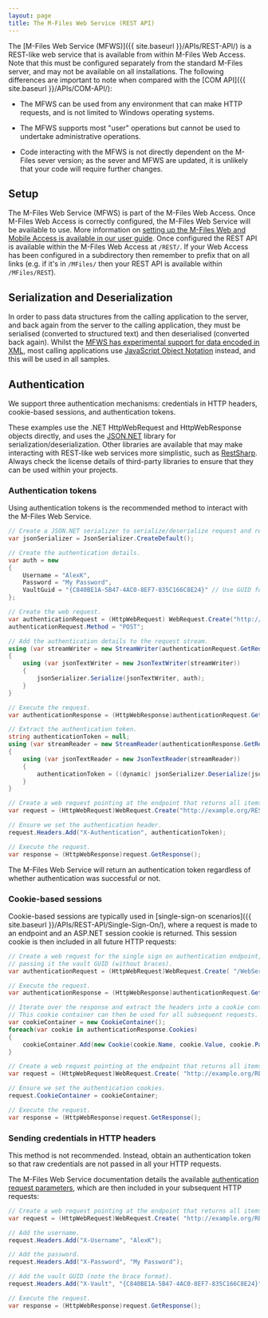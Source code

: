 ```yaml
---
layout: page
title: The M-Files Web Service (REST API)
---
```


The [M-Files Web Service (MFWS)]({{ site.baseurl }}/APIs/REST-API/) is a REST-like web service that is available from within M-Files Web Access. Note that this must be configured separately from the standard M-Files server, and may not be available on all installations.  The following differences are important to note when compared with the [COM API]({{ site.baseurl }}/APIs/COM-API/):

* The MFWS can be used from any environment that can make HTTP requests, and is not limited to Windows operating systems.

* The MFWS supports most "user" operations but cannot be used to undertake administrative operations.

* Code interacting with the MFWS is not directly dependent on the M-Files sever version; as the sever and MFWS are updated, it is unlikely that your code will require further changes.

## Setup

The M-Files Web Service (MFWS) is part of the M-Files Web Access.  Once M-Files Web Access is correctly configured, the M-Files Web Service will be available to use.  More information on [setting up the M-Files Web and Mobile Access is available in our user guide](http://www.m-files.com/user-guide/latest/eng/#Configure_M-Files_Web_Access.html).  Once configured the REST API is available within the M-Files Web Access at `/REST/`.  If your Web Access has been configured in a subdirectory then remember to prefix that on all links (e.g. if it's in `/MFiles/` then your REST API is available within `/MFiles/REST`).

## Serialization and Deserialization

In order to pass data structures from the calling application to the server, and back again from the server to the calling application, they must be serialised (converted to structured text) and then deserialised (converted back again).  Whilst the [MFWS has experimental support for data encoded in XML](https://www.m-files.com/mfws/parameters.html), most calling applications use [JavaScript Object Notation](http://json.org) instead, and this will be used in all samples.

## Authentication

We support three authentication mechanisms: credentials in HTTP headers, cookie-based sessions, and authentication tokens.

<p class="note">These examples use the .NET HttpWebRequest and HttpWebResponse objects directly, and uses the <a href="http://www.newtonsoft.com/json">JSON.NET</a> library for serialization/deserialization.  Other libraries are available that may make interacting with REST-like web services more simplistic, such as <a href="http://restsharp.org/">RestSharp</a>.  Always check the license details of third-party libraries to ensure that they can be used within your projects.</p>

### Authentication tokens

Using authentication tokens is the recommended method to interact with the M-Files Web Service.

```csharp
// Create a JSON.NET serializer to serialize/deserialize request and response bodies.
var jsonSerializer = JsonSerializer.CreateDefault();

// Create the authentication details.
var auth = new
{
	Username = "AlexK",
	Password = "My Password",
	VaultGuid = "{C840BE1A-5B47-4AC0-8EF7-835C166C8E24}" // Use GUID format with {braces}.
};

// Create the web request.
var authenticationRequest = (HttpWebRequest) WebRequest.Create("http://example.org/REST/server/authenticationtokens");
authenticationRequest.Method = "POST";

// Add the authentication details to the request stream.
using (var streamWriter = new StreamWriter(authenticationRequest.GetRequestStream()))
{
	using (var jsonTextWriter = new JsonTextWriter(streamWriter))
	{
		jsonSerializer.Serialize(jsonTextWriter, auth);
	}
}

// Execute the request.
var authenticationResponse = (HttpWebResponse)authenticationRequest.GetResponse();

// Extract the authentication token.
string authenticationToken = null;
using (var streamReader = new StreamReader(authenticationResponse.GetResponseStream()))
{
	using (var jsonTextReader = new JsonTextReader(streamReader))
	{
		authenticationToken = ((dynamic) jsonSerializer.Deserialize(jsonTextReader)).Value;
	}
}

// Create a web request pointing at the endpoint that returns all items in the root view.
var request = (HttpWebRequest)WebRequest.Create("http://example.org/REST/views/items");

// Ensure we set the authentication header.
request.Headers.Add("X-Authentication", authenticationToken);

// Execute the request.
var response = (HttpWebResponse)request.GetResponse();
```

<p class="note">The M-Files Web Service will return an authentication token regardless of whether authentication was successful or not.</p>

### Cookie-based sessions

Cookie-based sessions are typically used in [single-sign-on scenarios]({{ site.baseurl }}/APIs/REST-API/Single-Sign-On/), where a request is made to an endpoint and an ASP.NET session cookie is returned.  This session cookie is then included in all future HTTP requests:

```csharp
// Create a web request for the single sign on authentication endpoint,
// passing it the vault GUID (without braces).
var authenticationRequest = (HttpWebRequest)WebRequest.Create( "/WebServiceSSO.aspx?popup=1&vault=C840BE1A-5B47-4AC0-8EF7-835C166C8E24" );

// Execute the request.
var authenticationResponse = (HttpWebResponse)authenticationRequest.GetResponse();

// Iterate over the response and extract the headers into a cookie container.
// This cookie container can then be used for all subsequent requests.
var cookieContainer = new CookieContainer();
foreach(var cookie in authenticationResponse.Cookies)
{
    cookieContainer.Add(new Cookie(cookie.Name, cookie.Value, cookie.Path, cookie.Domain));
}

// Create a web request pointing at the endpoint that returns all items in the root view.
var request = (HttpWebRequest)WebRequest.Create( "http://example.org/REST/views/items" );

// Ensure we set the authentication cookies.
request.CookieContainer = cookieContainer;

// Execute the request.
var response = (HttpWebResponse)request.GetResponse();
```

### Sending credentials in HTTP headers

<p class="note warning">This method is not recommended.  Instead, obtain an authentication token so that raw credentials are not passed in all your HTTP requests.</p>

The M-Files Web Service documentation details the available [authentication request parameters](https://www.m-files.com/mfws/parameters.html), which are then included in your subsequent HTTP requests:

```csharp
// Create a web request pointing at the endpoint that returns all items in the root view.
var request = (HttpWebRequest)WebRequest.Create( "http://example.org/REST/views/items" );

// Add the username.
request.Headers.Add("X-Username", "AlexK");

// Add the password.
request.Headers.Add("X-Password", "My Password");

// Add the vault GUID (note the brace format).
request.Headers.Add("X-Vault", "{C840BE1A-5B47-4AC0-8EF7-835C166C8E24}");

// Execute the request.
var response = (HttpWebResponse)request.GetResponse();
```